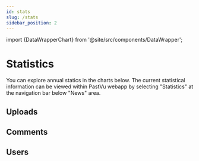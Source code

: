 ```yaml
---
id: stats
slug: /stats
sidebar_position: 2
---
```


import {DataWrapperChart} from '@site/src/components/DataWrapper';

# Statistics

You can explore annual statics in the charts below. The current statistical information can be viewed within PastVu webapp by selecting "Statistics" at the navigation bar below "News" area.

## Uploads

<DataWrapperChart title="Photos Uploads" chartId="VlujH" />

<DataWrapperChart title="Paintings Uploads" chartId="IFA49" />

<DataWrapperChart title="Total Uploads" chartId="j7vds" />

<DataWrapperChart title="Photos by Time" chartId="YxpSs" />

<DataWrapperChart title="Photos by Year" chartId="mTEjk" />

## Comments

<DataWrapperChart title="News Comments" chartId="1Zy0k" />

<DataWrapperChart title="Images Comments" chartId="xUpS6" />

<DataWrapperChart title="Total Comments" chartId="tzXIK" />

## Users

<DataWrapperChart title="New Users" chartId="7CQIV" />

<DataWrapperChart title="Users Activity" chartId="yK3ON" />

<DataWrapperChart title="Total Users" chartId="XUhbS" />

